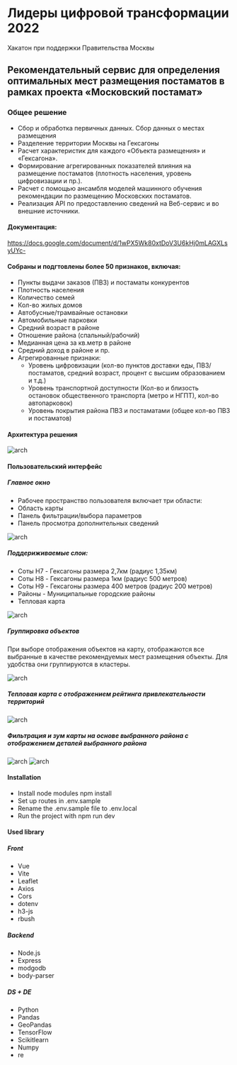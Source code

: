 # Лидеры цифровой трансформации 2022 
Хакатон при поддержки Правительства Москвы
## Рекомендательный сервис для определения оптимальных мест размещения постаматов в рамках проекта «Московский постамат»
### Общее решение
- Сбор и обработка первичных данных. Сбор данных о местах размещения
- Разделение территории Москвы на Гексагоны
- Расчет характеристик для каждого «Объекта размещения» и «Гексагона».
- Формирование агрегированных показателей влияния на размещение постаматов (плотность населения, уровень цифровизации и пр.).
- Расчет с помощью ансамбля моделей машинного обучения рекомендации по размещению Московских постаматов.
- Реализация API по предоставлению сведений на Веб-сервис и во внешние источники.

#### Документация: 
https://docs.google.com/document/d/1wPX5Wk80xtDoV3U6kHj0mLAGXLsyUYc-

#### Собраны и подгтовлены более 50 признаков, включая:
- Пункты выдачи заказов (ПВЗ) и постаматы конкурентов
- Плотность населения
- Количество семей
- Кол-во жилых домов
- Автобусные/трамвайные остановки
- Автомобильные парковки
- Средний возраст в районе
- Отношение района (спальный/рабочий)
- Медианная цена за кв.метр в районе
- Средний доход в районе и пр. 
- Агрегированные признаки:
	- Уровень цифровизации (кол-во пунктов доставки еды, ПВЗ/постаматов, средний возраст, процент с высшим образованием и т.д.)
	- Уровень транспортной доступности (Кол-во и близость остановок общественного транспорта (метро и НГПТ), кол-во автопарковок)
	- Уровень покрытия района ПВЗ и постаматами (общее кол-во ПВЗ и постаматов)

#### Архитектура решения

![arch](media/image1.png)

#### Пользовательский интерфейс
##### Главное окно

- Рабочее пространство пользователя включает три области:
- Область карты
- Панель фильтрации/выбора параметров
- Панель просмотра дополнительных сведений

![arch](media/image2.png)

##### Поддериживаемые слои:
- Соты H7 - Гексагоны  размера 2,7км (радиус 1,35км)
- Соты H8 - Гексагоны размера 1км (радиус 500 метров)
- Соты H9 - Гексагоны размера 400 метров (радиус 200 метров)
- Районы - Муниципальные городские районы
- Тепловая карта

![arch](media/image3.png)

##### Группировка объектов
При выборе отображения объектов на карту, отображаются все выбранные в качестве рекомендуемых мест размещения объекты.
Для удобства они группируются в кластеры.

![arch](media/image4.png)

##### Тепловая карта с отображением рейтинга привлекательности территорий
![arch](media/image5.png)
##### Фильтрация и зум карты на основе выбранного района с отображением деталей выбранного района
![arch](media/image6.png)
![arch](media/image7.png)


#### Installation
- Install node modules npm install
- Set up routes in .env.sample
- Rename the .env.sample file to .env.local
- Run the project with npm run dev

#### Used library
##### Front
- Vue
- Vite
- Leaflet
- Axios
- Cors
- dotenv
- h3-js
- rbush
##### Backend
- Node.js
- Express
- modgodb
- body-parser
##### DS + DE 
- Python
- Pandas
- GeoPandas
- TensorFlow
- Scikitlearn
- Numpy
- re